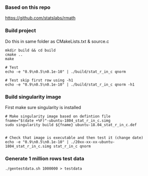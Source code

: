 ### Based on this repo
https://github.com/statslabs/rmath

### Build project 
Do this in same folder as CMakeLists.txt & source.c

```
mkdir build && cd build
cmake ..
make

# Test
echo -e "0.9\n0.5\n0.1e-10" | ./build/stat_r_in_c qnorm

# Test skip first row using -h1
echo -e "0.9\n0.5\n0.1e-10" | ./build/stat_r_in_c qnorm -h1

```

### Build singularity image
First make sure singularity is installed

```
# Make singularity image based on defintion file
fname="$(date +%F)"-ubuntu-1804_stat_r_in_c.simg
sudo singularity build ${fname} ubuntu-18.04_stat_r_in_c.def 


# Check that image is executable and then test it (change date)
echo -e "0.9\n0.5\n0.1e-10" | ./20xx-xx-xx-ubuntu-1804_stat_r_in_c.simg stat_r_in_c qnorm
```

### Generate 1 million rows test data
```
./gentestdata.sh 1000000 > testdata

